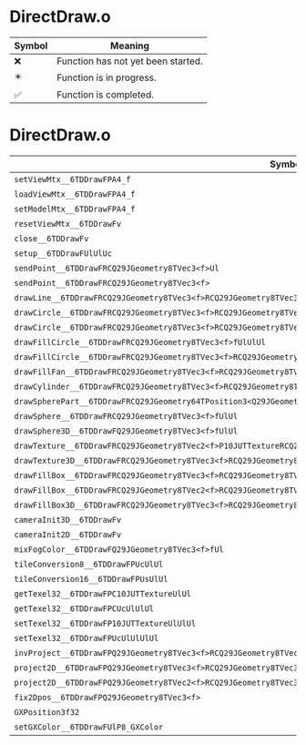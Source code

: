 # DirectDraw.o
| Symbol | Meaning 
| ------------- | ------------- 
| :x: | Function has not yet been started. 
| :eight_pointed_black_star: | Function is in progress. 
| :white_check_mark: | Function is completed. 


# DirectDraw.o
| Symbol | Decompiled? |
| ------------- | ------------- |
| `setViewMtx__6TDDrawFPA4_f` | :x: |
| `loadViewMtx__6TDDrawFPA4_f` | :x: |
| `setModelMtx__6TDDrawFPA4_f` | :x: |
| `resetViewMtx__6TDDrawFv` | :x: |
| `close__6TDDrawFv` | :x: |
| `setup__6TDDrawFUlUlUc` | :x: |
| `sendPoint__6TDDrawFRCQ29JGeometry8TVec3<f>Ul` | :x: |
| `sendPoint__6TDDrawFRCQ29JGeometry8TVec3<f>` | :x: |
| `drawLine__6TDDrawFRCQ29JGeometry8TVec3<f>RCQ29JGeometry8TVec3<f>Ul` | :x: |
| `drawCircle__6TDDrawFRCQ29JGeometry8TVec3<f>RCQ29JGeometry8TVec3<f>fUlUl` | :x: |
| `drawCircle__6TDDrawFRCQ29JGeometry8TVec3<f>RCQ29JGeometry8TVec3<f>RCQ29JGeometry8TVec3<f>fUlUl` | :x: |
| `drawFillCircle__6TDDrawFRCQ29JGeometry8TVec3<f>fUlUlUl` | :x: |
| `drawFillCircle__6TDDrawFRCQ29JGeometry8TVec3<f>RCQ29JGeometry8TVec3<f>fUlUl` | :x: |
| `drawFillFan__6TDDrawFRCQ29JGeometry8TVec3<f>RCQ29JGeometry8TVec3<f>RCQ29JGeometry8TVec3<f>UlffUl` | :x: |
| `drawCylinder__6TDDrawFRCQ29JGeometry8TVec3<f>RCQ29JGeometry8TVec3<f>fUlUlUl` | :x: |
| `drawSpherePart__6TDDrawFRCQ29JGeometry64TPosition3<Q29JGeometry38TMatrix34<Q29JGeometry13SMatrix34C<f>>>fffffUlUlUl` | :x: |
| `drawSphere__6TDDrawFRCQ29JGeometry8TVec3<f>fUlUl` | :x: |
| `drawSphere3D__6TDDrawFQ29JGeometry8TVec3<f>fUlUl` | :x: |
| `drawTexture__6TDDrawFRCQ29JGeometry8TVec2<f>P10JUTTextureRCQ29JGeometry8TVec2<f>` | :x: |
| `drawTexture3D__6TDDrawFRCQ29JGeometry8TVec3<f>RCQ29JGeometry8TVec3<f>RCQ29JGeometry8TVec3<f>ffP10JUTTexturebb` | :x: |
| `drawFillBox__6TDDrawFRCQ29JGeometry8TVec3<f>RCQ29JGeometry8TVec3<f>Ul` | :x: |
| `drawFillBox__6TDDrawFRCQ29JGeometry8TVec2<f>RCQ29JGeometry8TVec2<f>Ul` | :x: |
| `drawFillBox3D__6TDDrawFRCQ29JGeometry8TVec3<f>RCQ29JGeometry8TVec3<f>RCQ29JGeometry8TVec3<f>RCQ29JGeometry8TVec3<f>Ul` | :x: |
| `cameraInit3D__6TDDrawFv` | :x: |
| `cameraInit2D__6TDDrawFv` | :x: |
| `mixFogColor__6TDDrawFQ29JGeometry8TVec3<f>fUl` | :x: |
| `tileConversion8__6TDDrawFPUcUlUl` | :x: |
| `tileConversion16__6TDDrawFPUsUlUl` | :x: |
| `getTexel32__6TDDrawFPC10JUTTextureUlUl` | :x: |
| `getTexel32__6TDDrawFPCUcUlUlUl` | :x: |
| `setTexel32__6TDDrawFP10JUTTextureUlUlUl` | :x: |
| `setTexel32__6TDDrawFPUcUlUlUlUl` | :x: |
| `invProject__6TDDrawFPQ29JGeometry8TVec3<f>RCQ29JGeometry8TVec3<f>PA4_fPCfPCfb` | :x: |
| `project2D__6TDDrawFPQ29JGeometry8TVec3<f>RCQ29JGeometry8TVec3<f>` | :x: |
| `project2D__6TDDrawFPQ29JGeometry8TVec2<f>RCQ29JGeometry8TVec3<f>` | :x: |
| `fix2Dpos__6TDDrawFPQ29JGeometry8TVec3<f>` | :x: |
| `GXPosition3f32` | :x: |
| `setGXColor__6TDDrawFUlP8_GXColor` | :x: |
